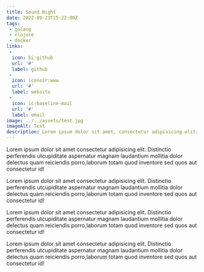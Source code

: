 ```yaml
---
title: Sound Night
date: 2022-09-23T15:22:00Z
tags:
 - golang
 - clojure
 - docker
links:
 -
  icon: bi:github
  url: '#'
  label: github
 -
  icon: iconoir:www
  url: '#'
  label: website
 -
  icon: ic:baseline-mail
  url: '#'
  label: email
image: ../../assets/test.jpg
imageAlt: Test
description: Lorem ipsum dolor sit amet, consectetur adipisicing elit. Laborum dignissimos eveniet dolor.
---
```

Lorem ipsum dolor sit amet consectetur adipisicing elit. Distinctio perferendis utcupiditate aspernatur magnam laudantium mollitia dolor delectus quam reiciendis porro,laborum totam quod inventore sed quos aut consectetur id!

Lorem ipsum dolor sit amet consectetur adipisicing elit. Distinctio perferendis utcupiditate aspernatur magnam laudantium mollitia dolor delectus quam reiciendis porro,laborum totam quod inventore sed quos aut consectetur id!

Lorem ipsum dolor sit amet consectetur adipisicing elit. Distinctio perferendis utcupiditate aspernatur magnam laudantium mollitia dolor delectus quam reiciendis porro,laborum totam quod inventore sed quos aut consectetur id!

Lorem ipsum dolor sit amet consectetur adipisicing elit. Distinctio perferendis utcupiditate aspernatur magnam laudantium mollitia dolor delectus quam reiciendis porro,laborum totam quod inventore sed quos aut consectetur id!
